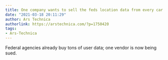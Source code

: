 ```yaml
---
title: One company wants to sell the feds location data from every car on Earth
date: "2021-03-18 20:11:29"
author: Ars Technica
authorlink: https://arstechnica.com/?p=1750420
tags:
- Ars-Technica
---
```

Federal agencies already buy tons of user data; one vendor is now being sued.